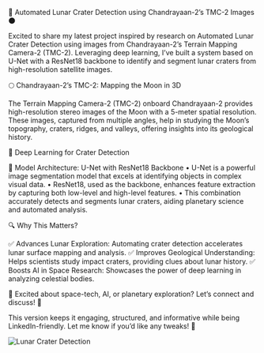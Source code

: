 🚀 Automated Lunar Crater Detection using Chandrayaan-2’s TMC-2 Images 🌑

Excited to share my latest project inspired by research on Automated Lunar Crater Detection using images from Chandrayaan-2’s Terrain Mapping Camera-2 (TMC-2). Leveraging deep learning, I’ve built a system based on U-Net with a ResNet18 backbone to identify and segment lunar craters from high-resolution satellite images.

🌕 Chandrayaan-2’s TMC-2: Mapping the Moon in 3D

The Terrain Mapping Camera-2 (TMC-2) onboard Chandrayaan-2 provides high-resolution stereo images of the Moon with a 5-meter spatial resolution. These images, captured from multiple angles, help in studying the Moon’s topography, craters, ridges, and valleys, offering insights into its geological history.

🧬 Deep Learning for Crater Detection

🔹 Model Architecture: U-Net with ResNet18 Backbone
	•	U-Net is a powerful image segmentation model that excels at identifying objects in complex visual data.
	•	ResNet18, used as the backbone, enhances feature extraction by capturing both low-level and high-level features.
	•	This combination accurately detects and segments lunar craters, aiding planetary science and automated analysis.

🔍 Why This Matters?

✅ Advances Lunar Exploration: Automating crater detection accelerates lunar surface mapping and analysis.
✅ Improves Geological Understanding: Helps scientists study impact craters, providing clues about lunar history.
✅ Boosts AI in Space Research: Showcases the power of deep learning in analyzing celestial bodies.

🚀 Excited about space-tech, AI, or planetary exploration? Let’s connect and discuss! 🌌

This version keeps it engaging, structured, and informative while being LinkedIn-friendly. Let me know if you’d like any tweaks! 🚀

![Lunar Crater Detection](images/lunar_crater.jpg)
